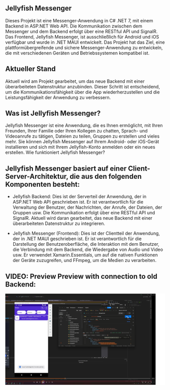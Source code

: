 ## Jellyfish Messenger ##

Dieses Projekt ist eine Messenger-Anwendung in C# .NET 7, mit einem Backend in ASP.NET Web API. Die Kommunikation zwischen dem Messenger und dem Backend erfolgt über eine RESTful API und SignalR. Das Frontend, Jellyfish Messenger, ist ausschließlich für Android und iOS verfügbar und wurde in .NET MAUI entwickelt. Das Projekt hat das Ziel, eine plattformübergreifende und sichere Messenger-Anwendung zu entwickeln, die mit verschiedenen Geräten und Betriebssystemen kompatibel ist.

## Aktueller Stand ##
Aktuell wird am Projekt gearbeitet, um das neue Backend mit einer überarbeiteten Datenstruktur anzubinden. Dieser Schritt ist entscheidend, um die Kommunikationsfähigkeit über die App wiederherzustellen und die Leistungsfähigkeit der Anwendung zu verbessern.

## Was ist Jellyfish Messenger? ##
Jellyfish Messenger ist eine Anwendung, die es Ihnen ermöglicht, mit Ihren Freunden, Ihrer Familie oder Ihren Kollegen zu chatten, Sprach- und Videoanrufe zu tätigen, Dateien zu teilen, Gruppen zu erstellen und vieles mehr. Sie können Jellyfish Messenger auf Ihrem Android- oder iOS-Gerät installieren und sich mit Ihrem Jellyfish-Konto anmelden oder ein neues erstellen.
Wie funktioniert Jellyfish Messenger?

## Jellyfish Messenger basiert auf einer Client-Server-Architektur, die aus den folgenden Komponenten besteht: ##

- Jellyfish Backend: Dies ist der Serverteil der Anwendung, der in ASP.NET Web API geschrieben ist. Er ist verantwortlich für die Verwaltung der Benutzer, der Nachrichten, der Anrufe, der Dateien, der Gruppen usw. Die Kommunikation erfolgt über eine RESTful API und SignalR. Aktuell wird daran gearbeitet, das neue Backend mit einer überarbeiteten Datenstruktur zu integrieren.

- Jellyfish Messenger (Frontend): Dies ist der Clientteil der Anwendung, der in .NET MAUI geschrieben ist. Er ist verantwortlich für die Darstellung der Benutzeroberfläche, die Interaktion mit dem Benutzer, die Verbindung mit dem Backend, die Wiedergabe von Audio und Video usw. Er verwendet Xamarin.Essentials, um auf die nativen Funktionen der Geräte zuzugreifen, und FFmpeg, um die Medien zu verarbeiten.


## VIDEO: Preview Preview with connection to old Backend: ##
[![Preview](https://github.com/0x00405A00/jellyfish-mobile-application/blob/master/MobileApp/Preview-Media/alpha-functionality-preview-thumbnail.png)](https://www.youtube.com/watch?v=w-ctzVEAvtM)
